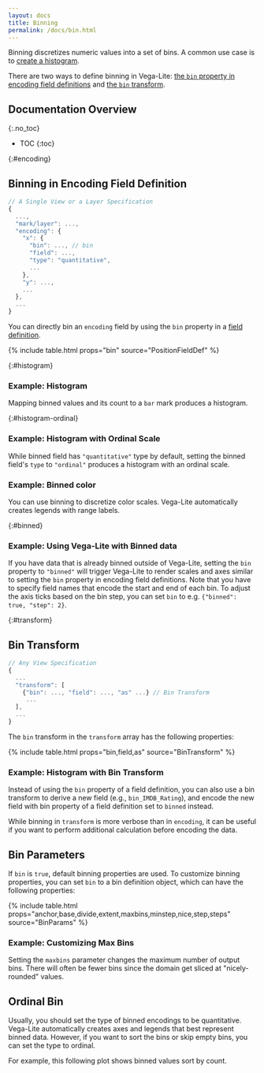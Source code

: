 ```yaml
---
layout: docs
title: Binning
permalink: /docs/bin.html
---
```


Binning discretizes numeric values into a set of bins. A common use case is to [create a histogram](#histogram).

There are two ways to define binning in Vega-Lite: [the `bin` property in encoding field definitions](#encoding) and [the `bin` transform](#transform).

<!--prettier-ignore-start-->
## Documentation Overview
{:.no_toc}

- TOC
{:toc}

<!--prettier-ignore-end-->

{:#encoding}

## Binning in Encoding Field Definition

```js
// A Single View or a Layer Specification
{
  ...,
  "mark/layer": ...,
  "encoding": {
    "x": {
      "bin": ..., // bin
      "field": ...,
      "type": "quantitative",
      ...
    },
    "y": ...,
    ...
  },
  ...
}
```

You can directly bin an `encoding` field by using the `bin` property in a [field definition](encoding.html#field).

{% include table.html props="bin" source="PositionFieldDef" %}

{:#histogram}

### Example: Histogram

Mapping binned values and its count to a `bar` mark produces a histogram.

<div class="vl-example" data-name="histogram"></div>

{:#histogram-ordinal}

### Example: Histogram with Ordinal Scale

While binned field has `"quantitative"` type by default, setting the binned field's `type` to `"ordinal"` produces a histogram with an ordinal scale.

<div class="vl-example" data-name="histogram_ordinal"></div>

### Example: Binned color

You can use binning to discretize color scales. Vega-Lite automatically creates legends with range labels.

<div class="vl-example" data-name="point_binned_color"></div>

{:#binned}

### Example: Using Vega-Lite with Binned data

If you have data that is already binned outside of Vega-Lite, setting the `bin` property to `"binned"` will trigger Vega-Lite to render scales and axes similar to setting the `bin` property in encoding field definitions. Note that you have to specify field names that encode the start and end of each bin. To adjust the axis ticks based on the bin step, you can set `bin` to e.g. `{"binned": true, "step": 2}`.

<div class="vl-example" data-name="bar_binned_data"></div>

{:#transform}

## Bin Transform

```js
// Any View Specification
{
  ...
  "transform": [
    {"bin": ..., "field": ..., "as" ...} // Bin Transform
     ...
  ],
  ...
}
```

The `bin` transform in the `transform` array has the following properties:

{% include table.html props="bin,field,as" source="BinTransform" %}

### Example: Histogram with Bin Transform

Instead of using the `bin` property of a field definition, you can also use a bin transform to derive a new field (e.g., `bin_IMDB_Rating`), and encode the new field with bin property of a field definition set to `binned` instead.

<div class="vl-example" data-name="histogram_bin_transform"></div>

While binning in `transform` is more verbose than in `encoding`, it can be useful if you want to perform additional calculation before encoding the data.

## Bin Parameters

If `bin` is `true`, default binning properties are used. To customize binning properties, you can set `bin` to a bin definition object, which can have the following properties:

{% include table.html props="anchor,base,divide,extent,maxbins,minstep,nice,step,steps" source="BinParams" %}

### Example: Customizing Max Bins

Setting the `maxbins` parameter changes the maximum number of output bins. There will often be fewer bins since the domain get sliced at "nicely-rounded" values.

<div class="vl-example" data-name="histogram_bin_change"></div>

## Ordinal Bin

Usually, you should set the type of binned encodings to be quantitative. Vega-Lite automatically creates axes and legends that best represent binned data. However, if you want to sort the bins or skip empty bins, you can set the type to ordinal.

For example, this following plot shows binned values sort by count.

<div class="vl-example" data-name="histogram_ordinal_sort"></div>
